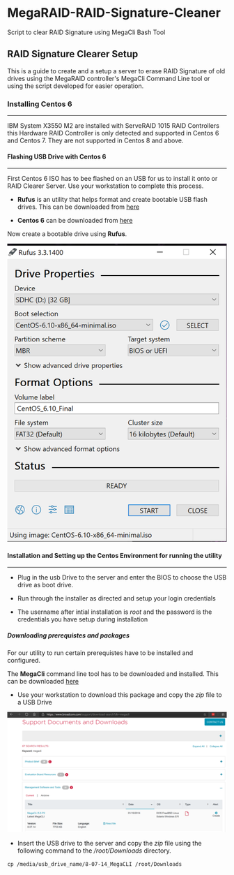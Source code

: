 # MegaRAID-RAID-Signature-Cleaner

Script to clear RAID Signature using MegaCli Bash Tool

## RAID Signature Clearer Setup

This is a guide to create and a setup a server to erase RAID Signature of old drives using the MegaRAID controller's MegaCli Command Line tool or using the script developed for easier operation.

### Installing Centos 6

---------------------------------
IBM System X3550 M2 are installed with ServeRAID 1015 RAID Controllers this Hardware RAID Controller is only detected and supported in Centos 6 and Centos 7. They are not supported in Centos 8 and above.

#### Flashing USB Drive with Centos 6

----------------------------------- 
First Centos 6 ISO has to bee flashed on an USB for us to install it onto or RAID Clearer Server. Use your workstation to complete this process.

- **Rufus** is an utility that helps format and create bootable USB flash drives. This can be downloaded from [here](https://rufus.ie/)

- **Centos 6** can be downloaded from [here](https://wiki.centos.org/Download)

Now create a bootable drive using **Rufus**.

![rufus setup](https://github.com/Vasu77df/MegaRAID-RAID-Signature-Cleaner/blob/master/images/rufus.png)

#### Installation and Setting up the Centos Environment for running the utility

----------------------------------------------

- Plug in the usb Drive to the server and enter the BIOS to choose the USB drive as boot drive.

- Run through the installer as directed and setup your login credentials

- The username after intial installation is _root_ and the password is the credentials you have setup during installation

##### Downloading prerequistes and packages

For our utility to run certain prerequistes have to be installed and configured.

The **MegaCli** command line tool has to be downloaded and installed. This can be downloaded [here](https://www.broadcom.com/support/download-search?dk=megacli)

- Use your workstation to download this package and copy the _zip_ file to a USB Drive

![megacli download page](https://github.com/Vasu77df/MegaRAID-RAID-Signature-Cleaner/blob/master/images/mega_cli_download_page.png)

- Insert the USB drive to the server and copy the _zip_ file using the following command to the */root/Downloads* directory.

```console
cp /media/usb_drive_name/8-07-14_MegaCLI /root/Downloads
```
